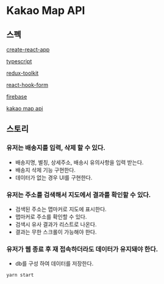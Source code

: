 # Kakao Map API

## 스펙
[create-react-app](https://create-react-app.dev/)

[typescript](https://www.typescriptlang.org/)

[redux-toolkit](https://redux-toolkit.js.org/)

[react-hook-form](https://react-hook-form.com/)

[firebase](https://firebase.google.com/)

[kakao map api](https://apis.map.kakao.com/)

## 스토리

### 유저는 배송지를 입력, 삭제 할 수 있다.

- 배송지명, 별칭, 상세주소, 배송시 유의사항을 입력 받는다.
- 배송지 삭제 기능 구현한다.
- 데이터가 없는 경우 UI를 구현한다.

### 유저는 주소를 검색해서 지도에서 결과를 확인할 수 있다.

- 검색된 주소는 맵마커로 지도에 표시한다.
- 맵마커로 주소를 확인할 수 있다.
- 검색시 유사 결과가 리스트로 나온다.
- 결과는 무한 스크롤이 가능해야 한다.

### 유저가 웹 종료 후 재 접속하더라도 데이터가 유지돼야 한다.

- db를 구성 하여 데이터를 저장한다.


```shell
yarn start
```
